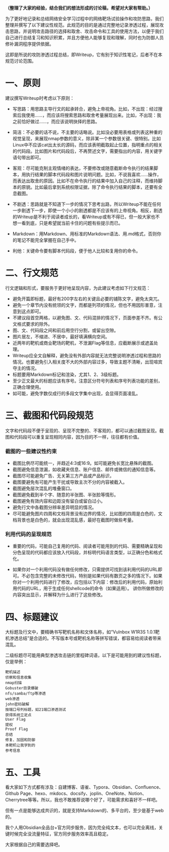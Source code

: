 

**（整理了大家的经验，结合我们的想法形成的讨论稿，希望对大家有帮助。）**

为了更好地记录和总结网络安全学习过程中的网络靶场试验操作和攻防思路，我们整理并撰写了以下建议性规范。此规范的目的是通过完整地记录渗透过程，展现攻击思路，并说明攻击路径的选择和取舍、攻击命令和工具的使用方法，以便于我们自己进行总结复习和知识积累，并且方便他人能够复现和理解，同时也为防御人员修补漏洞程序提供依据。

这即是所说的攻防渗透过程总结，即Writeup，它有别于知识性笔记，后者不在本规范讨论范围。

# 一、原则

建议撰写Writeup时考虑以下原则：

- 写思路：用思路主导行文的起承转合，避免上帝视角。比如，不出现：经过搜索后我使用......，而应该将搜索思路和取舍考量展现出来。比如，不出现：我之前恰好做过......，而应该说明抉择的思路。

- 简洁：不必要的话不说，不主要的话略说。比如没必要用表格或列表这种重的视觉呈现，来展现nmap参数的意义，除非某一个参数很关键、很特别。比如Linux中不应该cat出太长的源码，而应该表明截取起止位置，指明重点的相关的代码段。比如图片和代码段后，不再赘述文字，需要指出的内容，用关键字语句带出即可。

- 客观：尽可能克制主观情绪的表达，不要修改或随意截断命令执行的结果脚本，用执行结果的脚本代码段和图片说明问题。比如，不说我喜欢......操作，而表达出取舍的原因。比如不在命令执行的结果中加入自己的注释，而维持脚本的原貌。比如最后拿到系统权限证据，除了命令执行结果的脚本，还要有全息截图。

- 不剧透：思路就是不知道下一步的情况下思考出路，所以Writeup不能在任何一步剧透下一步，即使一个小小的剧透都是不应该有的上帝视角。相反，剧透的Writeup是不利于阅读者成长的，看Writeup或有不得已，但一般大家也不想一看到底，只是希望就当前卡住的问题有些提示而已。

- Markdown：用Markdown、用标准的Markdown语法、用.md格式，否则你的笔记不能完全掌握在自己手中。

- 利他：关键命令要有脚本代码段，便于他人比较和复用你的命令。

# 二、行文规范



行文逻辑和形式，要服务于更好地呈现内容，为此建议考虑如下行文规范：

- 避免开篇即标题，最好有200字左右的关键且必要的铺陈文字，避免太突兀。
- 避免一个章节内没有统领的文字，而都是列项的情况，但也不用因形害意，注意到这点即可。
- 不建议段首空两格，以避免图、文、代码混排的情况下，页面参差不齐。有公文格式要求的除外。
- 图、文、代码段之间和前后用空行分割，或留出空隙。
- 图片居左，不缩进、不居中，最好填满横向空间。
- 近两年的靶机或商业靶场的靶机，不泄漏Flag等信息，应截断展示或遮盖处理。
- Writeup应全文自解释，避免没有外部内容就无法完整说明渗透过程和思路的情况。也要避免引入相关度不大的外部内容过多，导致主题不清晰，出现喧宾夺主的情况。
- 标题要用Markdown标记和渲染，尤其1、2、3级标题。
- 至少正文最大的标题应该有序号。注意区分符号列表和序号列表功能的差别，正确合理使用。
- 如可能，避免字数仅成行的多段文字集中出现，会显得页面凌乱。

# 三、截图和代码段规范

文字和代码段不便于呈现的、呈现不完整的、不客观的，都可以通过截图呈现。截图和代码段可以重复呈现相同内容，因为目的不一样，往往都有价值。

### 截图的一些建议性约束

- 截图比例尽可能统一，并趋近4:3或16:9。如可能避免长宽比悬殊的截图。
- 截图避免信息泄漏，如收藏夹信息、账户信息、邮件或微信的通知信息等。
- 截图尽可能避免广告、无关第三方产品或产品标识，
- 截图要避免有可能产生干扰或导致主次不分的内容被截入。
- 截图避免层次混乱的堆叠窗口。
- 截图避免截到半个字、随意的半张图、半张脸等情形。
- 截图避免有效内容和边距没有留白或留白过小。
- 避免行文中各截图分辨率差异明显的情况。
- 尽可能避免图片四周和文档背景没有边界的情况，比如图的四周是白色的，文档背景也是白色的，就会出现混乱感，最好在截图时做些考量。

### 利用代码的呈现规范

- 重要的代码，可能自己复用的代码、阅读者可能用到的代码、需要精确呈现和分色呈现的代码都应该放入代码段，并标明代码语言类型，以正确分色和格式化。

- 如果你对一个利用代码没有做任何修改，只需提供可找到该利用代码的URL即可。不必包含完整的未修改代码，特别是如果代码有数页之多的情况下。如果你对一个利用代码进行了修改，应包括以下内容：修改后的利用代码，原始利用代码的URL，用于生成任何shellcode的命令（如果适用）。 讲你所做修改的内容突出显示，并解释为什么进行了这些修改。

# 四、标题建议

大标题及行文中，要精确书写靶机名称和文体名称，如“Vulnbox W1R3S 1.0.1靶机渗透总结”是合适的。不写版本号或靶机名称等拼写错误，都容易给阅读者带来混乱。

二级标题尽可能用典型渗透攻击链的里程碑词语，以下是可能用到的建议性标题，仅是举例：

```
靶机描述
侦察和信息收集
nmap扫描
Gobuster目录爆破
nfs/samba/ftp等渗透
web渗透
john密码破解
按端口号列标题，如21端口渗透测试
获得系统立足点
User Flag
提权
Proof Flag
总结
修复、加固和防御
本靶机让我学到的
参考信息
```

# 五、工具

看大家如下方式都有涉及：自建博客、语雀、Typora、Obsidian、Confluence、Github Page、hexo、mkdocs、docsify、joplin、OneNote、Notion、Cherrytree等等。所以，我也不敢推荐说哪个好了，可能需求和喜好不一样吧。

但有一点是能够达成共识的，就是支持Markdown的、多平台的，至少是基于web的。

我个人用Obsidian全品台+官方同步服务，因为完全纯文本，也可以完全离线，关键时候完全没流量特征，官方同步服务效率高且稳定。

大家根据自己的需要选择吧。

